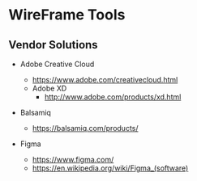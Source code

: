 
# WireFrame Tools


## Vendor Solutions 

- Adobe Creative Cloud
  + https://www.adobe.com/creativecloud.html
  + Adobe XD
    * http://www.adobe.com/products/xd.html


- Balsamiq
  + https://balsamiq.com/products/


- Figma
  + https://www.figma.com/
  + https://en.wikipedia.org/wiki/Figma_(software)
